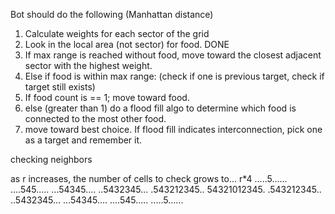 Bot should do the following (Manhattan distance)

1. Calculate weights for each sector of the grid
2. Look in the local area (not sector) for food. DONE
3. If max range is reached without food, move toward the closest adjacent sector with the highest weight.
4. Else if food is within max range: (check if one is previous target, check if target still exists)
5. If food count is == 1; move toward food.
6. else (greater than 1) do a flood fill algo to determine which food is connected to the most other food.
7. move toward best choice. If flood fill indicates interconnection, pick one as a target and remember it.

checking neighbors

as r increases, the number of cells to check grows to... r*4
.....5......
....545.....
...54345....
..5432345...
.543212345..
54321012345.
.543212345..
..5432345...
...54345....
....545.....
.....5......